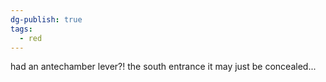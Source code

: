 ```yaml
---
dg-publish: true
tags:
  - red
---
```

had an antechamber lever?! the south entrance it may just be concealed...